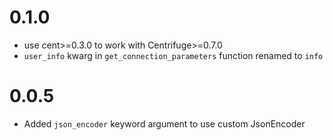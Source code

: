 0.1.0
=====

* use cent>=0.3.0 to work with Centrifuge>=0.7.0
* `user_info` kwarg in `get_connection_parameters` function renamed to `info`

0.0.5
=====

* Added `json_encoder` keyword argument to use custom JsonEncoder